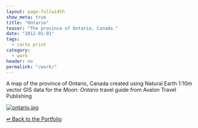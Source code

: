 ```yaml
---
layout: page-fullwidth
show_meta: true
title: "Ontario"
teaser: "The province of Ontario, Canada."
date: "2012-01-01"
tags:
  - carto print 
category:
  - work
header: no
permalink: "/work/"
---
```



A map of the province of Ontario, Canada created using Natural Earth 1:10m vector GIS data for the *Moon: Ontario* travel guide from Avalon Travel Publishing


  <a href="{{site.url}}{{site.baseurl}}/images/ontario.jpg" target="_blank">
    <img class="portfolio" src="{{site.url}}{{site.baseurl}}/images/ontario.jpg" alt="ontario.jpg">
  </a>



[<span class="back-arrow">&#8619;</span> Back to the Portfolio](/work/work.md)